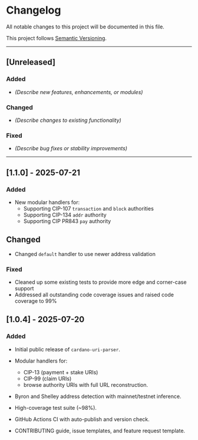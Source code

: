 # Changelog

All notable changes to this project will be documented in this file.

This project follows [Semantic Versioning](https://semver.org/spec/v2.0.0.html).

---

## [Unreleased]

### Added

* *(Describe new features, enhancements, or modules)*

### Changed

* *(Describe changes to existing functionality)*

### Fixed

* *(Describe bug fixes or stability improvements)*

---

## [1.1.0] - 2025-07-21

### Added

* New modular handlers for:
  * Supporting CIP-107 `transaction` and `block` authorities
  * Supporting CIP-134 `addr` authority
  * Supporting CIP PR843 `pay` authority

## Changed

* Changed `default` handler to use newer address validation

### Fixed

* Cleaned up some existing tests to provide more edge and corner-case support
* Addressed all outstanding code coverage issues and raised code coverage to 99%

## [1.0.4] - 2025-07-20

### Added

* Initial public release of `cardano-uri-parser`.
* Modular handlers for:

    * CIP-13 (payment + stake URIs)
    * CIP-99 (claim URIs)
    * browse authority URIs with full URL reconstruction.
* Byron and Shelley address detection with mainnet/testnet inference.
* High-coverage test suite (\~98%).
* GitHub Actions CI with auto-publish and version check.
* CONTRIBUTING guide, issue templates, and feature request template.
